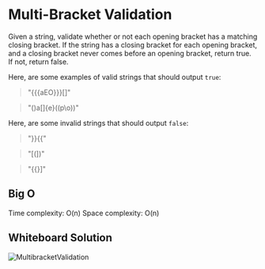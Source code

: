 # Multi-Bracket Validation

Given a string, validate whether or not each opening bracket has a matching closing bracket. If the string has a closing bracket for each opening bracket, and a closing bracket never comes before an opening bracket, return true. If not, return false.

Here, are some examples of valid strings that should output `true`:

> "{{{aEO}}}[]"

> "()a[]{e}((p\o))"


Here, are some invalid strings that should output `false`:

> "}}{{"

> "[(])"

> "{{}]"

## Big O

Time complexity: O(n)
Space complexity: O(n)

## Whiteboard Solution

![MultibracketValidation](https://github.com/rh24/Data-Structures-and-Algorithms/blob/multibracket-validation/assets/MultiBracketValidation.jpg)
